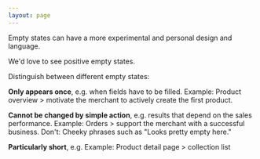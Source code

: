```yaml
---
layout: page
---
```


Empty states can have a more experimental and personal design and language.

We'd love to see positive empty states.

Distinguish between different empty states:

**Only appears once**, e.g. when fields have to be filled.
Example: Product overview > motivate the merchant to actively create the first product.

**Cannot be changed by simple action**, e.g. results that depend on the sales performance.
Example: Orders > support the merchant with a successful business.
Don't: Cheeky phrases such as "Looks pretty empty here."

**Particularly short**, e.g.
Example: Product detail page > collection list
